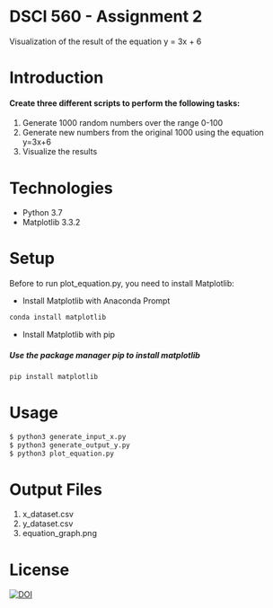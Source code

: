 # DSCI 560 - Assignment 2
Visualization of the result of the equation y = 3x + 6 

# Introduction
#### Create three different scripts to perform the following tasks:
1. Generate 1000 random numbers over the range 0-100
2. Generate new numbers from the original 1000 using the equation y=3x+6
3. Visualize the results

# Technologies
* Python 3.7
* Matplotlib 3.3.2

# Setup
Before to run plot_equation.py, you need to install Matplotlib:

+ Install Matplotlib with Anaconda Prompt
```bash
conda install matplotlib
```
+ Install Matplotlib with pip
##### Use the package manager pip to install matplotlib
```bash
pip install matplotlib
```

# Usage
```bash
$ python3 generate_input_x.py
$ python3 generate_output_y.py
$ python3 plot_equation.py
```

# Output Files
1. x_dataset.csv
2. y_dataset.csv
3. equation_graph.png

# License
[![DOI](https://zenodo.org/badge/297493565.svg)](https://zenodo.org/badge/latestdoi/297493565)

